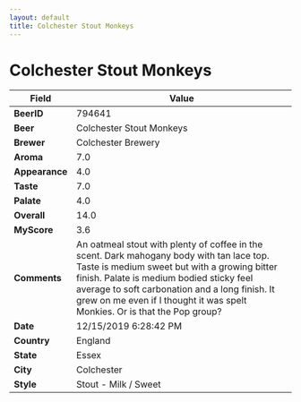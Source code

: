 ```yaml
---
layout: default
title: Colchester Stout Monkeys
---
```


# Colchester Stout Monkeys

| Field         | Value     |
|---------------|-----------|
| **BeerID** | 794641 |
| **Beer** | Colchester Stout Monkeys |
| **Brewer** | Colchester Brewery |
| **Aroma** | 7.0 |
| **Appearance** | 4.0 |
| **Taste** | 7.0 |
| **Palate** | 4.0 |
| **Overall** | 14.0 |
| **MyScore** | 3.6 |
| **Comments** | An oatmeal stout with plenty of coffee in the scent. Dark mahogany body with tan lace top. Taste is medium sweet but with a growing bitter finish. Palate is medium bodied sticky feel average to soft carbonation and a long finish. It grew on me even if I thought it was spelt Monkies. Or is that the Pop group? |
| **Date** | 12/15/2019 6:28:42 PM |
| **Country** | England |
| **State** | Essex |
| **City** | Colchester |
| **Style** | Stout - Milk / Sweet |
